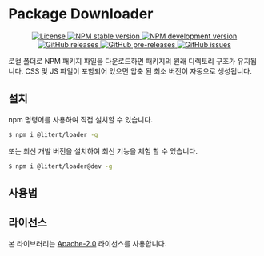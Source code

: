 # Package Downloader

<p align="center">
    <a href="https://github.com/maiyun/clickgo-compiler/blob/master/LICENSE">
        <img alt="License" src="https://img.shields.io/github/license/maiyun/clickgo-compiler?color=blue" />
    </a>
    <a href="https://www.npmjs.com/package/clickgo-compiler">
        <img alt="NPM stable version" src="https://img.shields.io/npm/v/clickgo-compiler?color=brightgreen&logo=npm" />
        <img alt="NPM development version" src="https://img.shields.io/npm/v/clickgo-compiler/dev?color=yellow&logo=npm" />
    </a><br>
    <a href="https://github.com/maiyun/clickgo-compiler/releases">
        <img alt="GitHub releases" src="https://img.shields.io/github/v/release/maiyun/clickgo-compiler?color=brightgreen&logo=github" />
        <img alt="GitHub pre-releases" src="https://img.shields.io/github/v/release/maiyun/clickgo-compiler?color=yellow&logo=github&include_prereleases" />
    </a>
    <a href="https://github.com/maiyun/clickgo-compiler/issues">
        <img alt="GitHub issues" src="https://img.shields.io/github/issues/maiyun/clickgo-compiler?color=blue&logo=github" />
    </a>
</p>

로컬 폴더로 NPM 패키지 파일을 다운로드하면 패키지의 원래 디렉토리 구조가 유지됩니다. CSS 및 JS 파일이 포함되어 있으면 압축 된 최소 버전이 자동으로 생성됩니다.

## 설치

npm 명령어를 사용하여 직접 설치할 수 있습니다.

```sh
$ npm i @litert/loader -g
```

또는 최신 개발 버전을 설치하여 최신 기능을 체험 할 수 있습니다.

```sh
$ npm i @litert/loader@dev -g
```

## 사용법



## 라이선스

본 라이브러리는 [Apache-2.0](../LICENSE) 라이선스를 사용합니다.